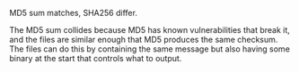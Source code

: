 MD5 sum matches, SHA256 differ.

The MD5 sum collides because MD5 has known vulnerabilities that break it, and the files are similar enough that MD5 produces the same checksum. The files can do this by containing the same message but also having some binary at the start that controls what to output.
